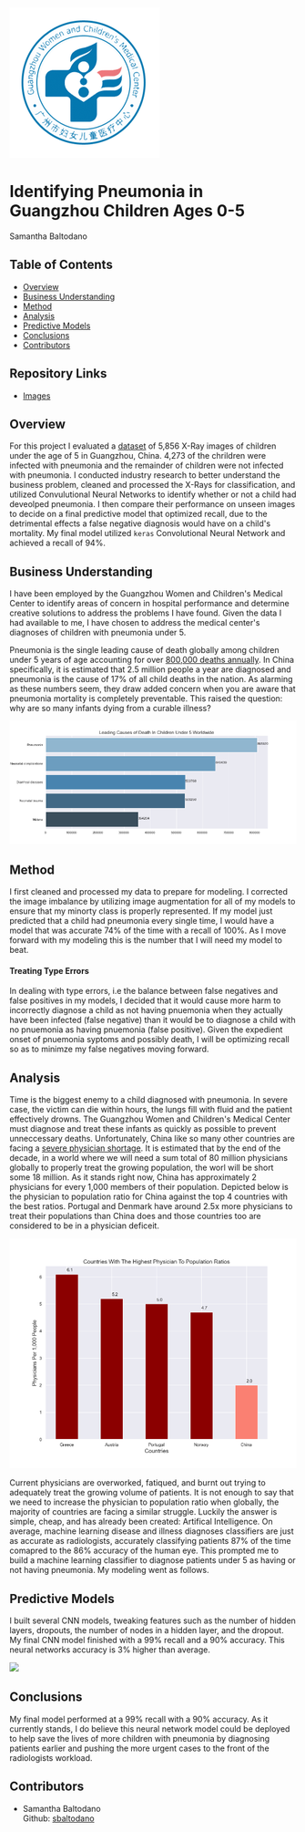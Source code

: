 ![](Visuals/guangzhou-medical-center1.png)

#  Identifying Pneumonia in Guangzhou Children Ages 0-5
Samantha Baltodano


## Table of Contents
* [Overview](#overview)
* [Business Understanding](#business-understanding)
* [Method](#method)
* [Analysis](#analysis)
* [Predictive Models](#predictive-models)
* [Conclusions](#conclusions)
* [Contributors](#contributors)


## Repository Links
* [Images](/Visuals)


## Overview
For this project I evaluated a [dataset](https://www.kaggle.com/paultimothymooney/chest-xray-pneumonia) of 5,856 X-Ray images of children under the age of 5 in Guangzhou, China. 4,273 of the chrildren were infected with pneumonia and the remainder of children were not infected with pneumonia. I conducted industry research to better understand the business problem, cleaned and processed the X-Rays for classification, and utilized Convulutional Neural Networks to identify whether or not a child had deveolped pneumonia. I then compare their performance on unseen images to decide on a final predictive model that optimized recall, due to the detrimental effects a false negative diagnosis would have on a child's mortality. My final model utilized `keras` Convolutional Neural Network and achieved a recall of 94%.


## Business Understanding

I have been employed by the Guangzhou Women and Children's Medical Center to identify areas of concern in hospital performance and determine creative solutions to address the problems I have found. Given the data I had available to me, I have chosen to address the medical center's diagnoses of children with pneumonia under 5.

Pneumonia is the single leading cause of death globally among children under 5 years of age accounting for over [800,000 deaths annually](https://ourworldindata.org/child-deaths-from-pneumonia). In China specifically, it is estimated that 2.5 million people a year are diagnosed and pneumonia is the cause of 17% of all child deaths in the nation. As alarming as these numbers seem, they draw added concern when you are aware that pneumonia mortality is completely preventable. This raised the question: why are so many infants dying from a curable illness? 

![](Visuals/cause.png)



## Method

I first cleaned and processed my data to prepare for modeling. I corrected the image imbalance by utilizing image augmentation for all of my models to ensure that my minorty class is properly represented. If my model just predicted that a child had pneumonia every single time, I would have a model that was accurate 74% of the time with a recall of 100%. As I move forward with my modeling this is the number that I will need my model to beat. 

#### Treating Type Errors
In dealing with type errors, i.e the balance between false negatives and false positives in my models, I decided that it would cause more harm to incorrectly diagnose a child as not having pnuemonia when they actually have been infected (false negative) than it would be to diagnose a child with no pnuemonia as having pnuemonia (false positive). Given the expedient onset of pnuemonia syptoms and possibly death, I will be optimizing recall so as to minimze my false negatives moving forward.

## Analysis
Time is the biggest enemy to a child diagnosed with pneumonia. In severe case, the victim can die within hours, the lungs fill with fluid and the patient effectively drowns. The Guangzhou Women and Children's Medical Center must diagnose and treat these infants as quickly as possible to prevent unneccessary deaths. Unfortunately, China like so many other countries are facing a [severe physician shortage](https://www.projecthope.org/the-global-health-worker-shortage-10-numbers-to-note/02/2020/). It is estimated that by the end of the decade, in a world where we will need a sum total of 80 million physicians globally to properly treat the growing population, the worl will be short some 18 million. As it stands right now, China has approximately 2 physicians for every 1,000 members of their population. Depicted below is the physician to population ratio for China against the top 4 countries with the best ratios. Portugal and Denmark have around 2.5x more physicians to treat their populations than China does and those countries too are considered to be in a physician deficeit. 

![](Visuals/doctor.png)

Current physicians are overworked, fatiqued, and burnt out trying to adequately treat the growing volume of patients. It is not enough to say that we need to increase the physician to population ratio when globally, the majority of countries are facing a similar struggle. Luckily the answer is simple, cheap, and has already been created: Artifical Intelligence. On average, machine learning disease and illness diagnoses classifiers are just as accurate as radiologists, accurately classifying patients 87% of the time comapred to the 86% accuracy of the human eye. This prompted me to build a machine learning classifier to diagnose patients under 5 as having or not having pneumonia. My modeling went as follows.

## Predictive Models

I built several CNN models, tweaking features such as the number of hidden layers, dropouts, the number of nodes in a hidden layer, and the dropout. My final CNN model finished with a 99% recall and a 90% accuracy. This neural networks accuracy is 3% higher than average.

![](Visuals/final_model.png)

## Conclusions
My final model performed at a 99% recall with a 90% accuracy. As it currently stands, I do believe this neural network model could be deployed to help save the lives of more children with pneumonia by diagnosing patients earlier and pushing the more urgent cases to the front of the radiologists workload. 


## Contributors
- Samantha Baltodano <br>
    Github: [sbaltodano](https://github.com/sbaltodano)<br>
